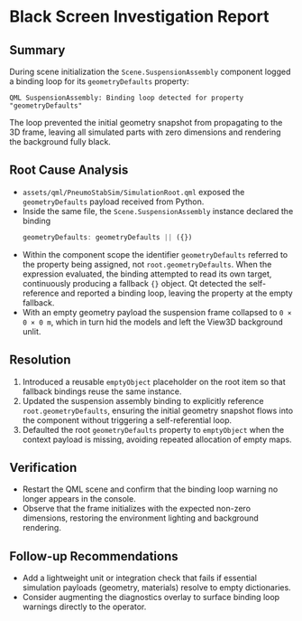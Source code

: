 # Black Screen Investigation Report

## Summary
During scene initialization the `Scene.SuspensionAssembly` component logged a binding loop for its `geometryDefaults` property:

```
QML SuspensionAssembly: Binding loop detected for property "geometryDefaults"
```

The loop prevented the initial geometry snapshot from propagating to the 3D frame, leaving all simulated parts with zero dimensions and rendering the background fully black.

## Root Cause Analysis
- `assets/qml/PneumoStabSim/SimulationRoot.qml` exposed the `geometryDefaults` payload received from Python.
- Inside the same file, the `Scene.SuspensionAssembly` instance declared the binding
  ```qml
  geometryDefaults: geometryDefaults || ({})
  ```
- Within the component scope the identifier `geometryDefaults` referred to the property being assigned, not `root.geometryDefaults`. When the expression evaluated, the binding attempted to read its own target, continuously producing a fallback `{}` object. Qt detected the self-reference and reported a binding loop, leaving the property at the empty fallback.
- With an empty geometry payload the suspension frame collapsed to `0 × 0 × 0 m`, which in turn hid the models and left the View3D background unlit.

## Resolution
1. Introduced a reusable `emptyObject` placeholder on the root item so that fallback bindings reuse the same instance.
2. Updated the suspension assembly binding to explicitly reference `root.geometryDefaults`, ensuring the initial geometry snapshot flows into the component without triggering a self-referential loop.
3. Defaulted the root `geometryDefaults` property to `emptyObject` when the context payload is missing, avoiding repeated allocation of empty maps.

## Verification
- Restart the QML scene and confirm that the binding loop warning no longer appears in the console.
- Observe that the frame initializes with the expected non-zero dimensions, restoring the environment lighting and background rendering.

## Follow-up Recommendations
- Add a lightweight unit or integration check that fails if essential simulation payloads (geometry, materials) resolve to empty dictionaries.
- Consider augmenting the diagnostics overlay to surface binding loop warnings directly to the operator.

